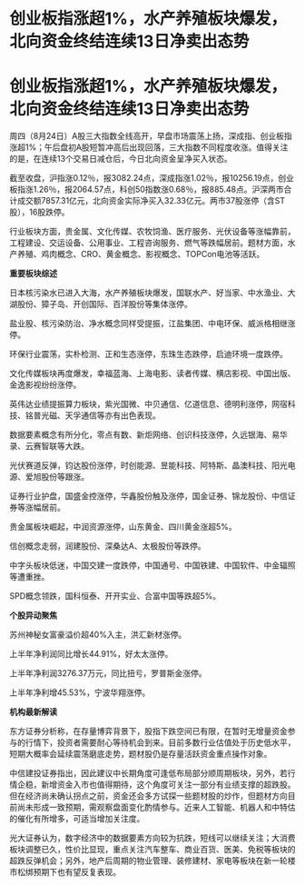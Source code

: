 # 创业板指涨超1%，水产养殖板块爆发，北向资金终结连续13日净卖出态势

# 创业板指涨超1%，水产养殖板块爆发，北向资金终结连续13日净卖出态势

周四（8月24日）A股三大指数全线高开，早盘市场震荡上扬，深成指、创业板指涨超1%；午后盘初A股短暂冲高后出现回落，三大指数不同程度收涨。值得关注的是，在连续13个交易日减仓后，今日北向资金呈净买入状态。

截至收盘，沪指涨0.12％，报3082.24点，深成指涨1.02％，报10256.19点，创业板指涨1.26％，报2064.57点，科创50指数涨0.68％，报885.48点。沪深两市合计成交额7857.31亿元，北向资金实际净买入32.33亿元。两市37股涨停（含ST股），16股跌停。

行业板块方面，贵金属、文化传媒、农牧饲渔、医疗服务、光伏设备等涨幅靠前，工程建设、交运设备、公用事业、工程咨询服务、燃气等跌幅居前。题材方面，水产养殖、鸡肉概念、CRO、黄金概念、影视概念、TOPCon电池等活跃。

**重要板块综述**

日本核污染水已进入大海，水产养殖板块爆发，国联水产、好当家、中水渔业、大湖股份、獐子岛、开创国际、百洋股份等集体涨停。

盐业股、核污染防治、净水概念同样受提振，江盐集团、中电环保、威派格相继涨停。

环保行业震荡，实朴检测、正和生态涨停，东珠生态跌停，启迪环境一度跌停。

文化传媒板块再度爆发，幸福蓝海、上海电影、读者传媒、横店影视、中国出版、金逸影视纷纷涨停。

英伟达业绩提振算力板块，紫光国微、中贝通信、亿道信息、德明利涨停，网宿科技、铭普光磁、天孚通信等亦有出色表现。

数据要素概念有所分化，零点有数、新炬网络、创识科技涨停，久远银海、易华录、云赛智联等大跌。

光伏赛道反弹，钧达股份涨停，时创能源、昱能科技、阿特斯、晶澳科技、阳光电源、爱旭股份等跟涨。

证券行业护盘，国盛金控涨停，华鑫股份触及涨停，国金证券、锦龙股份、中信证券等涨幅居前。

贵金属板块崛起，中润资源涨停，山东黄金、四川黄金涨超5%。

信创概念走弱，润建股份、深桑达A、太极股份等跌停。

中字头板块低迷，中国交建一度跌停，中国通号、中国铁建、中国软件、中金辐照等遭重挫。

SPD概念领跌，国科恒泰、开开实业、合富中国等跌超5%。

**个股异动聚焦**

苏州神秘女富豪溢价超40%入主，洪汇新材涨停。

上半年净利润同比增长44.91%，好太太涨停。

上半年净利润3276.37万元，同比扭亏，罗普斯金涨停。

上半年净利增45.53%，宁波华翔涨停。

**机构最新解读**

东方证券分析称，在存量博弈背景下，股指下跌空间已有限，在暂时无增量资金参与的行情下，投资者需要耐心等待机会到来。目前多数行业估值处于历史低水平，短期大概率会延续震荡磨底走势，题材股仍是存量活跃资金重点操作对象。

中信建投证券指出，因此建议中长期角度可逢低布局部分顺周期板块，另外，若行情企稳，新增资金入市也值得期待，这个角度可关注一部分有业绩支撑的超跌股。但在经济尚未确认拐点之前，资金还会多方试探一些题材股的炒作，但题材方向目前尚未形成一致预期，需观察盘面变化酌情参与。近来人工智能、机器人和中特估的催化有所增多，可适当增加关注度。

光大证券认为，数字经济中的数据要素方向较为抗跌，短线可以继续关注；大消费板块调整已久，性价比显现，重点关注汽车整车、商业百货、医美、免税等板块的超跌反弹机会；另外，地产后周期的物业管理、装修建材、家电等板块在新一轮楼市松绑预期下也有望反复表现。

